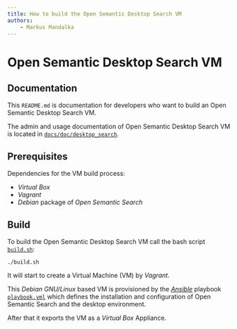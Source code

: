 ```yaml
---
title: How to build the Open Semantic Desktop Search VM
authors:
    - Markus Mandalka
---
```


# Open Semantic Desktop Search VM

## Documentation

This `README.md` is documentation for developers who want to build an Open Semantic Desktop Search VM.

The admin and usage documentation of Open Semantic Desktop Search VM is located in [`docs/doc/desktop_search`](../../docs/doc/desktop_search/README.md).


## Prerequisites

Dependencies for the VM build process:

- *Virtual Box*
- *Vagrant*
- *Debian* package of *Open Semantic Search*

## Build

To build the Open Semantic Desktop Search VM call the bash script [`build.sh`](build.sh):

```
./build.sh
```

It will start to create a Virtual Machine (VM) by *Vagrant*.

This *Debian GNU/Linux* based VM is provisioned by the [*Ansible*](https://docs.ansible.com/ansible/latest/index.html) playbook [`playbook.yml`](playbook.yml) which defines the installation and configuration of Open Semantic Search and the desktop environment.

After that it exports the VM as a *Virtual Box* Appliance.
